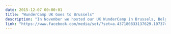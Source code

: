 ```yaml
---
date: 2015-12-07 00:00:01
title: "WunderCamp UK Goes to Brussels"
description: "In November we hosted our UK WunderCamp in Brussels, Belgium where our team discussed areas that could improve working life at Wunder and support our overall business goals."
link: "https://www.facebook.com/media/set/?set=a.437180833137629.1073741829.155726424616406&type=1&l=0d5ab33096"
---
```

